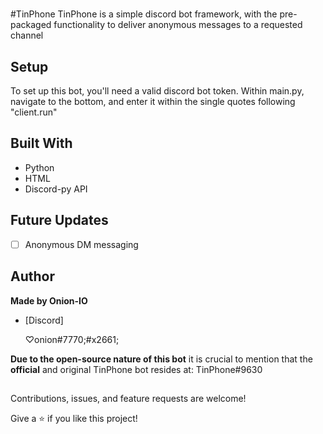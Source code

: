 <h1 align="center"><project-name></h1>

<p align="center"><project-description></p>

#TinPhone
TinPhone is a simple discord bot framework, with the pre-packaged functionality to deliver anonymous messages to a requested channel

## Setup

To set up this bot, you'll need a valid discord bot token. Within main.py, navigate to the bottom, and enter it within the single quotes following "client.run"

## Built With

- Python
- HTML
- Discord-py API

## Future Updates

- [ ] Anonymous DM messaging

## Author

**Made by Onion-IO**

- [Discord] <p>&#x2661;onion#7770;#x2661;<p>

**Due to the open-source nature of this bot** it is crucial to mention that the **official** and original TinPhone bot resides at: TinPhone#9630

##

Contributions, issues, and feature requests are welcome!

Give a ⭐️ if you like this project!